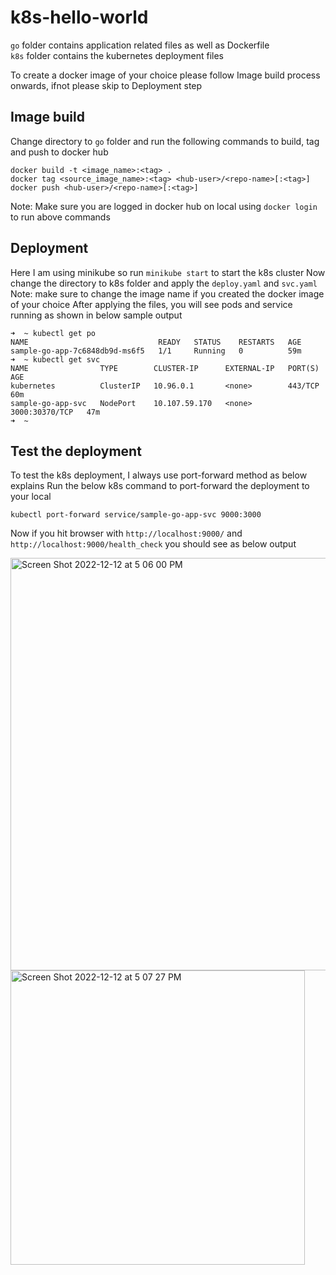 # k8s-hello-world

`go` folder contains application related files as well as Dockerfile \
`k8s` folder contains the kubernetes deployment files

To create a docker image of your choice please follow Image build process onwards, ifnot please skip to Deployment step

## Image build
Change directory to `go` folder and run the following commands to build, tag and push to docker hub
```
docker build -t <image_name>:<tag> .
docker tag <source_image_name>:<tag> <hub-user>/<repo-name>[:<tag>]
docker push <hub-user>/<repo-name>[:<tag>]
```
Note: Make sure you are logged in docker hub on local using ```docker login``` to run above commands
## Deployment
Here I am using minikube so run `minikube start` to start the k8s cluster
Now change the directory to k8s folder and apply the `deploy.yaml` and `svc.yaml`
Note: make sure to change the image name if you created the docker image of your choice
After applying the files, you will see pods and service running as shown in below sample output
```
➜  ~ kubectl get po
NAME                             READY   STATUS    RESTARTS   AGE
sample-go-app-7c6848db9d-ms6f5   1/1     Running   0          59m
➜  ~ kubectl get svc
NAME                TYPE        CLUSTER-IP      EXTERNAL-IP   PORT(S)          AGE
kubernetes          ClusterIP   10.96.0.1       <none>        443/TCP          60m
sample-go-app-svc   NodePort    10.107.59.170   <none>        3000:30370/TCP   47m
➜  ~
```
## Test the deployment
To test the k8s deployment, I always use port-forward method as below explains
Run the below k8s command to port-forward the deployment to your local
```
kubectl port-forward service/sample-go-app-svc 9000:3000
```
Now if you hit browser with `http://localhost:9000/` and `http://localhost:9000/health_check` you should see as below output

<img width="660" alt="Screen Shot 2022-12-12 at 5 06 00 PM" src="https://user-images.githubusercontent.com/65404162/207165317-29952193-07d1-4abe-89b3-33582db6190e.png">

<img width="471" alt="Screen Shot 2022-12-12 at 5 07 27 PM" src="https://user-images.githubusercontent.com/65404162/207165521-174da701-1596-4587-ac4f-a1269d9d9a63.png">

